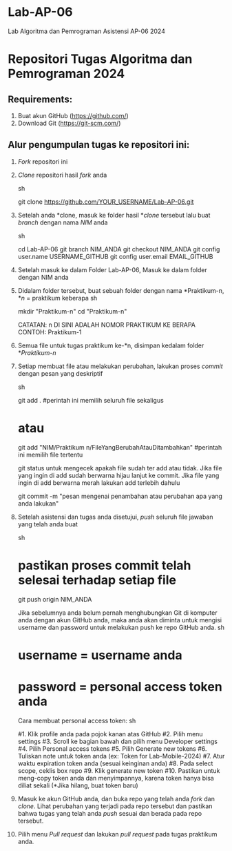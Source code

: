 # Lab-AP-06
Lab Algoritma dan Pemrograman Asistensi AP-06 2024

# Repositori Tugas Algoritma dan Pemrograman 2024

## Requirements:
1. Buat akun GitHub (https://github.com/)
2. Download Git (https://git-scm.com/)

## Alur pengumpulan tugas ke repositori ini:

1. *Fork* repositori ini

2. *Clone* repositori hasil *fork* anda

   sh

   git clone https://github.com/YOUR_USERNAME/Lab-AP-06.git

   

3. Setelah anda *clone, masuk ke folder hasil **clone* tersebut lalu buat *branch* dengan nama *NIM* anda

   sh

   cd Lab-AP-06
   git branch NIM_ANDA
   git checkout NIM_ANDA
   git config user.name USERNAME_GITHUB
   git config user.email EMAIL_GITHUB

   

4. Setelah masuk ke dalam Folder Lab-AP-06, Masuk ke dalam folder dengan NIM anda

   


5. Didalam folder tersebut, buat sebuah folder dengan nama *Praktikum-n, **n* = praktikum keberapa
   sh

   mkdir "Praktikum-n"
   cd "Praktikum-n"

   CATATAN: n DI SINI ADALAH NOMOR PRAKTIKUM KE BERAPA
   CONTOH: Praktikum-1

   

7. Semua file untuk tugas praktikum ke-*n, disimpan kedalam folder **Praktikum-n*
8. Setiap membuat file atau melakukan perubahan, lakukan proses *commit* dengan pesan yang deskriptif

   sh

   git add . #perintah ini memilih seluruh file sekaligus
   # atau
   git add "NIM/Praktikum n/FileYangBerubahAtauDitambahkan" #perintah ini memilih file tertentu

   git status untuk mengecek apakah file sudah ter add atau tidak.
   Jika file yang ingin di add sudah berwarna hijau lanjut ke commit.
   Jika file yang ingin di add berwarna merah lakukan add terlebih dahulu

   git commit -m "pesan mengenai penambahan atau perubahan apa yang anda lakukan"

   

8. Setelah asistensi dan tugas anda disetujui, *push* seluruh file jawaban yang telah anda buat

   sh

   # pastikan proses commit telah selesai terhadap setiap file
   git push origin NIM_ANDA

   

   Jika sebelumnya anda belum pernah menghubungkan Git di komputer anda dengan akun GitHub anda, maka anda akan diminta untuk mengisi username dan password untuk
   melakukan push ke repo GitHub anda.
   sh

   # username = username anda
   # password = personal access token anda

   

   Cara membuat personal access token:
   sh

   #1. Klik profile anda pada pojok kanan atas GitHub
   #2. Pilih menu settings
   #3. Scroll ke bagian bawah dan pilih menu Developer settings
   #4. Pilih Personal access tokens
   #5. Pilih Generate new tokens
   #6. Tuliskan note untuk token anda (ex: Token for Lab-Mobile-2024)
   #7. Atur waktu expiration token anda (sesuai keinginan anda)
   #8. Pada select scope, ceklis box repo
   #9. Klik generate new token
   #10. Pastikan untuk meng-copy token anda dan menyimpannya, karena token hanya bisa diliat sekali (*Jika hilang, buat token baru)

   

9. Masuk ke akun GitHub anda, dan buka repo yang telah anda *fork* dan *clone*. Lihat perubahan yang terjadi pada repo tersebut dan pastikan bahwa tugas yang
   telah anda *push* sesuai dan berada pada repo tersebut.

10. Pilih menu *Pull request* dan lakukan *pull request* pada tugas praktikum anda.
